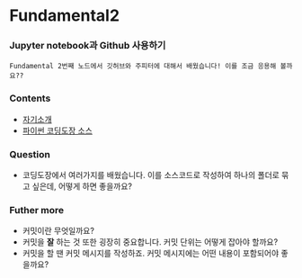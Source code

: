 # Fundamental2
### Jupyter notebook과 Github 사용하기
```
Fundamental 2번째 노드에서 깃허브와 주피터에 대해서 배웠습니다! 이를 조금 응용해 볼까요??
```

### Contents
* [자기소개](https://github.com/seraaaayeo/Modulabs-test/blob/master/Introduction.md)
* [파이썬 코딩도장 소스](https://github.com/seraaaayeo/Modulabs-test/tree/master/python_coing_dojang)

### Question
* 코딩도장에서 여러가지를 배웠습니다. 이를 소스코드로 작성하여 하나의 폴더로 묶고 싶은데, 어떻게 하면 좋을까요?

### Futher more
* 커밋이란 무엇일까요?
* 커밋을 **잘** 하는 것 또한 굉장히 중요합니다. 커밋 단위는 어떻게 잡아야 할까요?
* 커밋을 할 땐 커밋 메시지를 작성하죠. 커밋 메시지에는 어떤 내용이 포함되어야 좋을까요?
